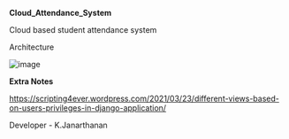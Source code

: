 **Cloud_Attendance_System**

Cloud based student attendance system

Architecture

![image](https://github.com/user-attachments/assets/e5a54342-746f-457b-83e3-9d1d4eae55c8)

**Extra Notes**

https://scripting4ever.wordpress.com/2021/03/23/different-views-based-on-users-privileges-in-django-application/

Developer - K.Janarthanan

